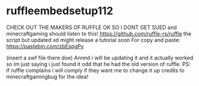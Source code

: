 # ruffleembedsetup112
CHECK OUT THE MAKERS OF RUFFLE OK SO I DONT GET SUED and minecraftgaming should listen to this! https://github.com/ruffle-rs/ruffle
the script but updated xd might release a tutorial soon
For copy and paste:
https://pastebin.com/zbEspgPv

(insert a swf file there doe)
Annnd i will be updating it and it actually worked so im just saying i just found it odd that he had the old version of ruffle.
PS: If ruffle complains i will comply if they want me to change it up credits to minecraftgamingbug for the idea!
